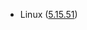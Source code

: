 - Linux ([5.15.51](https://git.kernel.org/pub/scm/linux/kernel/git/stable/linux.git/tag/?h=v5.15.51))
